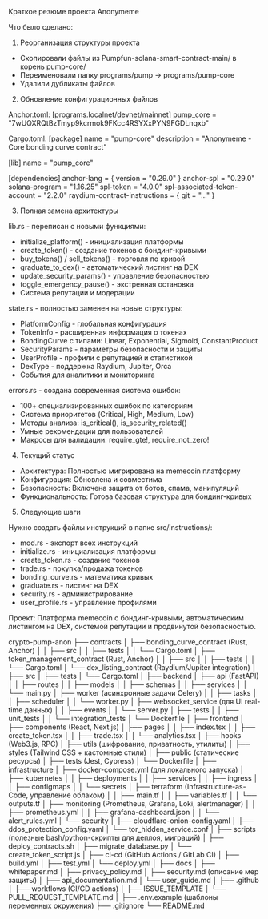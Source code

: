 Краткое резюме проекта Anonymeme

  Что было сделано:

  1. Реорганизация структуры проекта

  - Скопировали файлы из Pumpfun-solana-smart-contract-main/ в корень pump-core/
  - Переименовали папку programs/pump → programs/pump-core
  - Удалили дубликаты файлов

  2. Обновление конфигурационных файлов

  Anchor.toml:
  [programs.localnet/devnet/mainnet]
  pump_core = "7wUQXRQtBzTmyp9kcrmok9FKcc4RSYXxPYN9FGDLnqxb"

  Cargo.toml:
  [package]
  name = "pump-core"
  description = "Anonymeme - Core bonding curve contract"

  [lib]
  name = "pump_core"

  [dependencies]
  anchor-lang = { version = "0.29.0" }
  anchor-spl = "0.29.0"
  solana-program = "1.16.25"
  spl-token = "4.0.0"
  spl-associated-token-account = "2.2.0"
  raydium-contract-instructions = { git = "..." }

  3. Полная замена архитектуры

  lib.rs - переписан с новыми функциями:
  - initialize_platform() - инициализация платформы
  - create_token() - создание токенов с бондинг-кривыми
  - buy_tokens() / sell_tokens() - торговля по кривой
  - graduate_to_dex() - автоматический листинг на DEX
  - update_security_params() - управление безопасностью
  - toggle_emergency_pause() - экстренная остановка
  - Система репутации и модерации

  state.rs - полностью заменен на новые структуры:
  - PlatformConfig - глобальная конфигурация
  - TokenInfo - расширенная информация о токенах
  - BondingCurve с типами: Linear, Exponential, Sigmoid, ConstantProduct
  - SecurityParams - параметры безопасности и защиты
  - UserProfile - профили с репутацией и статистикой
  - DexType - поддержка Raydium, Jupiter, Orca
  - События для аналитики и мониторинга

  errors.rs - создана современная система ошибок:
  - 100+ специализированных ошибок по категориям
  - Система приоритетов (Critical, High, Medium, Low)
  - Методы анализа: is_critical(), is_security_related()
  - Умные рекомендации для пользователей
  - Макросы для валидации: require_gte!, require_not_zero!

  4. Текущий статус

  - Архитектура: Полностью мигрирована на memecoin платформу
  - Конфигурация: Обновлена и совместима
  - Безопасность: Включена защита от ботов, спама, манипуляций
  - Функциональность: Готова базовая структура для бондинг-кривых

  5. Следующие шаги

  Нужно создать файлы инструкций в папке src/instructions/:
  - mod.rs - экспорт всех инструкций
  - initialize.rs - инициализация платформы
  - create_token.rs - создание токенов
  - trade.rs - покупка/продажа токенов
  - bonding_curve.rs - математика кривых
  - graduate.rs - листинг на DEX
  - security.rs - администрирование
  - user_profile.rs - управление профилями

  Проект: Платформа memecoin с бондинг-кривыми, автоматическим листингом на DEX, системой репутации и продвинутой
  безопасностью.

  crypto-pump-anon
├── contracts
│   ├── bonding_curve_contract (Rust, Anchor)
│   │   ├── src
│   │   ├── tests
│   │   └── Cargo.toml
│   ├── token_management_contract (Rust, Anchor)
│   │   ├── src
│   │   ├── tests
│   │   └── Cargo.toml
│   └── dex_listing_contract (Raydium/Jupiter integration)
│       ├── src
│       ├── tests
│       └── Cargo.toml
│
├── backend
│   ├── api (FastAPI)
│   │   ├── routes
│   │   ├── models
│   │   ├── schemas
│   │   ├── services
│   │   └── main.py
│   ├── worker (асинхронные задачи Celery)
│   │   ├── tasks
│   │   ├── scheduler
│   │   └── worker.py
│   ├── websocket_service (для UI real-time данных)
│   │   ├── events
│   │   └── server.py
│   ├── tests
│   │   ├── unit_tests
│   │   └── integration_tests
│   └── Dockerfile
│
├── frontend
│   ├── components (React, Next.js)
│   ├── pages
│   │   ├── index.tsx
│   │   ├── create_token.tsx
│   │   ├── trade.tsx
│   │   └── analytics.tsx
│   ├── hooks (Web3.js, RPC)
│   ├── utils (шифрование, приватность, утилиты)
│   ├── styles (Tailwind CSS + кастомные стили)
│   ├── public (статические ресурсы)
│   ├── tests (Jest, Cypress)
│   └── Dockerfile
│
├── infrastructure
│   ├── docker-compose.yml (для локального запуска)
│   ├── kubernetes
│   │   ├── deployments
│   │   ├── services
│   │   ├── ingress
│   │   ├── configmaps
│   │   └── secrets
│   ├── terraform (Infrastructure-as-Code, управление облаком)
│   │   ├── main.tf
│   │   ├── variables.tf
│   │   └── outputs.tf
│   ├── monitoring (Prometheus, Grafana, Loki, alertmanager)
│   │   ├── prometheus.yml
│   │   ├── grafana-dashboard.json
│   │   └── alert_rules.yml
│   └── security
│       ├── cloudflare-onion-config.yaml
│       ├── ddos_protection_config.yaml
│       └── tor_hidden_service.conf
│
├── scripts (полезные bash/python-скрипты для деплоя, миграций)
│   ├── deploy_contracts.sh
│   ├── migrate_database.py
│   └── create_token_script.js
│
├── ci-cd (GitHub Actions / GitLab CI)
│   ├── build.yml
│   ├── test.yml
│   └── deploy.yml
│
├── docs
│   ├── whitepaper.md
│   ├── privacy_policy.md
│   ├── security.md (описание мер защиты)
│   ├── api_documentation.md
│   └── user_guide.md
│
├── .github
│   ├── workflows (CI/CD actions)
│   ├── ISSUE_TEMPLATE
│   └── PULL_REQUEST_TEMPLATE.md
│
├── .env.example (шаблоны переменных окружения)
├── .gitignore
└── README.md
